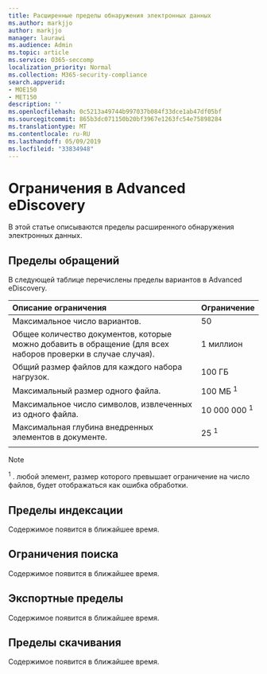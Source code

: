 ```yaml
---
title: Расширенные пределы обнаружения электронных данных
ms.author: markjjo
author: markjjo
manager: laurawi
ms.audience: Admin
ms.topic: article
ms.service: O365-seccomp
localization_priority: Normal
ms.collection: M365-security-compliance
search.appverid:
- MOE150
- MET150
description: ''
ms.openlocfilehash: 0c5213a49744b997037b084f33dce1ab47df05bf
ms.sourcegitcommit: 865b3dc071150b20bf3967e1263fc54e75898284
ms.translationtype: MT
ms.contentlocale: ru-RU
ms.lasthandoff: 05/09/2019
ms.locfileid: "33834948"
---
```

# <a name="limits-in-advanced-ediscovery"></a>Ограничения в Advanced eDiscovery

В этой статье описываются пределы расширенного обнаружения электронных данных.

## <a name="case-limits"></a>Пределы обращений

В следующей таблице перечислены пределы вариантов в Advanced eDiscovery.

|**Описание ограничения**|**Ограничение**|
  |:-----|:-----|
  |Максимальное число вариантов.  <br/> |50  <br/> |
  |Общее количество документов, которые можно добавить в обращение (для всех наборов проверки в случае случая).  <br/> |1 миллион  <br/> |
  |Общий размер файлов для каждого набора нагрузок.  <br/> |100 ГБ  <br/> |
  |Максимальный размер одного файла.   <br/> |100 МБ <sup>1</sup> <br/> |
  |Максимальное число символов, извлеченных из одного файла.  <br/> |10 000 000 <sup>1</sup> <br/> |
  |Максимальная глубина внедренных элементов в документе.  <br/> |25 <sup>1</sup> <br/> |
|||
 > [!NOTE]
> <sup>1</sup> . любой элемент, размер которого превышает ограничение на число файлов, будет отображаться как ошибка обработки. 

## <a name="indexing-limits"></a>Пределы индексации

Содержимое появится в ближайшее время.

## <a name="search-limits"></a>Ограничения поиска

Содержимое появится в ближайшее время.

## <a name="export-limits"></a>Экспортные пределы

Содержимое появится в ближайшее время.

## <a name="download-limits"></a>Пределы скачивания

Содержимое появится в ближайшее время.

